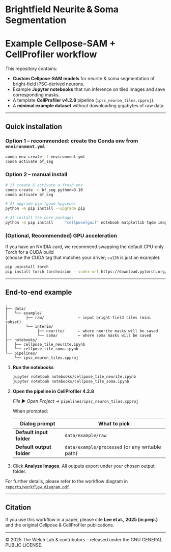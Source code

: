 # Brightfield Neurite & Soma Segmentation  
Example Cellpose‑SAM + CellProfiler workflow
==================================================================

This repository contains:

* **Custom Cellpose‑SAM models** for neurite & soma segmentation of bright‑field iPSC‑derived neurons.  
* Example **Jupyter notebooks** that run inference on tiled images and save corresponding masks.  
* A template **CellProfiler v4.2.8** pipeline (`ipsc_neuron_tiles.cpproj`).  
* A **minimal example dataset** without downloading gigabytes of raw data.

---

## Quick installation

### Option 1 – recommended: create the Conda env from `environment.yml`

```bash
conda env create -f environment.yml
conda activate bf_seg
```

### Option 2 – manual install

```bash
# 1) create & activate a fresh env
conda create -n bf_seg python=3.10
conda activate bf_seg

# 2) upgrade pip (good hygiene)
python -m pip install --upgrade pip

# 3) install the core packages
python -m pip install     "cellpose[gui]" notebook matplotlib tqdm imageio fastremap fill-voids natsort
```

### (Optional, Recommended) GPU acceleration  
If you have an NVIDIA card, we recommend swapping the default CPU‑only Torch for a CUDA build  
(choose the CUDA tag that matches your driver; `cu126` is just an example):

```bash
pip uninstall torch
pip install torch torchvision --index-url https://download.pytorch.org/whl/cu126
```

---

## End‑to‑end example

```text
.
├── data/
│   └── example/
│        ├── raw/               ← input bright‑field tiles (mini subset)
│        └── interim/
│             ├── neurite/      ← where neurite masks will be saved
│             └── soma/         ← where soma masks will be saved
├── notebooks/
│   ├── cellpose_tile_neurite.ipynb
│   └── cellpose_tile_soma.ipynb
└── pipelines/
    └── ipsc_neuron_tiles.cpproj
```

1. **Run the notebooks**

   ```bash
   jupyter notebook notebooks/cellpose_tile_neurite.ipynb
   jupyter notebook notebooks/cellpose_tile_soma.ipynb
   ```

2. **Open the pipeline in CellProfiler 4.2.8**

   *File ► Open Project* → `pipelines/ipsc_neuron_tiles.cpproj`

   When prompted:

   | Dialog prompt   | What to pick                             |
   |-----------------|------------------------------------------|
   | **Default input folder**  | `data/example/raw`              |
   | **Default output folder** | `data/example/processed` (or any writable path) |

3. Click **Analyze Images**. All outputs export under your chosen output folder.

For further details, please refer to the workflow diagram  in [`reports/workflow_diagram.pdf`](reports/workflow_diagram.pdf).

---

## Citation

If you use this workflow in a paper, please cite **Lee et al., 2025 (in prep.)**  
and the original Cellpose & CellProfiler publications.

---

© 2025 The Welch Lab & contributors – released under the GNU GENERAL PUBLIC LICENSE.